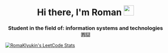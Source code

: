 <h1 align="center">Hi there, I'm Roman <img src="https://github.com/blackcater/blackcater/raw/main/images/Hi.gif" height="32"/></h1>
<h3 align="center">Student in the field of: information systems and technologies 🇷🇺</h3>

[![RomaKlyukin's LeetCode Stats](https://leetcode-stats.vercel.app/api?username=RomaKlyukin&theme=Dark)](https://leetcode.com/RomaKlyukin)
